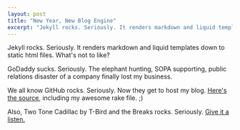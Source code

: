 ```yaml
---
layout: post
title: "New Year, New Blog Engine"
excerpt: "Jekyll rocks. Seriously. It renders markdown and liquid templates down to static html files. What's not to like?"
---
```

Jekyll rocks. Seriously. It renders markdown and liquid templates down to static html files. What's not to like?

GoDaddy sucks. Seriously. The elephant hunting, SOPA supporting, public relations disaster of a company finally lost my business.

We all know GitHub rocks. Seriously. Now they get to host my blog. [Here's the source](http://github.com/jasondentler/jasondentler.github.com), including my awesome rake file. ;)

Also, Two Tone Cadillac by T-Bird and the Breaks rocks. Seriously. [Give it a listen.](http://amzn.com/B001R36GO8)